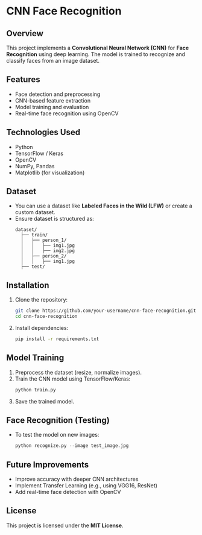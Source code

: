 # CNN Face Recognition

## Overview
This project implements a **Convolutional Neural Network (CNN)** for **Face Recognition** using deep learning. The model is trained to recognize and classify faces from an image dataset.

## Features
- Face detection and preprocessing
- CNN-based feature extraction
- Model training and evaluation
- Real-time face recognition using OpenCV

## Technologies Used
- Python
- TensorFlow / Keras
- OpenCV
- NumPy, Pandas
- Matplotlib (for visualization)

## Dataset
- You can use a dataset like **Labeled Faces in the Wild (LFW)** or create a custom dataset.
- Ensure dataset is structured as:
  ```
  dataset/
    ├── train/
    │   ├── person_1/
    │   │   ├── img1.jpg
    │   │   ├── img2.jpg
    │   ├── person_2/
    │   │   ├── img1.jpg
    ├── test/
  ```

## Installation
1. Clone the repository:
   ```bash
   git clone https://github.com/your-username/cnn-face-recognition.git
   cd cnn-face-recognition
   ```
2. Install dependencies:
   ```bash
   pip install -r requirements.txt
   ```

## Model Training
1. Preprocess the dataset (resize, normalize images).
2. Train the CNN model using TensorFlow/Keras:
   ```python
   python train.py
   ```
3. Save the trained model.

## Face Recognition (Testing)
- To test the model on new images:
  ```python
  python recognize.py --image test_image.jpg
  ```

## Future Improvements
- Improve accuracy with deeper CNN architectures
- Implement Transfer Learning (e.g., using VGG16, ResNet)
- Add real-time face detection with OpenCV

## License
This project is licensed under the **MIT License**.

